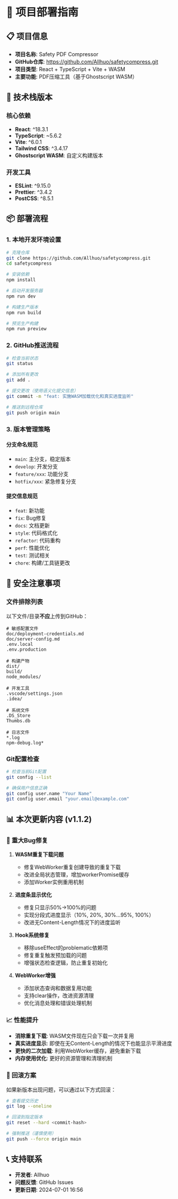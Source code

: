 # 🚀 项目部署指南

## 📋 项目信息

- **项目名称**: Safety PDF Compressor
- **GitHub仓库**: https://github.com/Allhuo/safetycompress.git
- **项目类型**: React + TypeScript + Vite + WASM
- **主要功能**: PDF压缩工具（基于Ghostscript WASM）

## 🔧 技术栈版本

### 核心依赖
- **React**: ^18.3.1
- **TypeScript**: ~5.6.2
- **Vite**: ^6.0.1
- **Tailwind CSS**: ^3.4.17
- **Ghostscript WASM**: 自定义构建版本

### 开发工具
- **ESLint**: ^9.15.0
- **Prettier**: ^3.4.2
- **PostCSS**: ^8.5.1

## 📦 部署流程

### 1. 本地开发环境设置

```bash
# 克隆仓库
git clone https://github.com/Allhuo/safetycompress.git
cd safetycompress

# 安装依赖
npm install

# 启动开发服务器
npm run dev

# 构建生产版本
npm run build

# 预览生产构建
npm run preview
```

### 2. GitHub推送流程

```bash
# 检查当前状态
git status

# 添加所有更改
git add .

# 提交更改（使用语义化提交信息）
git commit -m "feat: 实施WASM加载优化和真实进度监听"

# 推送到远程仓库
git push origin main
```

### 3. 版本管理策略

#### 分支命名规范
- `main`: 主分支，稳定版本
- `develop`: 开发分支
- `feature/xxx`: 功能分支
- `hotfix/xxx`: 紧急修复分支

#### 提交信息规范
- `feat`: 新功能
- `fix`: Bug修复
- `docs`: 文档更新
- `style`: 代码格式化
- `refactor`: 代码重构
- `perf`: 性能优化
- `test`: 测试相关
- `chore`: 构建/工具链更改

## 🔐 安全注意事项

### 文件排除列表
以下文件/目录**不应**上传到GitHub：

```
# 敏感配置文件
doc/deployment-credentials.md
doc/server-config.md
.env.local
.env.production

# 构建产物
dist/
build/
node_modules/

# 开发工具
.vscode/settings.json
.idea/

# 系统文件
.DS_Store
Thumbs.db

# 日志文件
*.log
npm-debug.log*
```

### Git配置检查

```bash
# 检查当前Git配置
git config --list

# 确保用户信息正确
git config user.name "Your Name"
git config user.email "your.email@example.com"
```

## 📊 本次更新内容 (v1.1.2)

### 🐛 重大Bug修复

1. **WASM重复下载问题**
   - 修复WebWorker重复创建导致的重复下载
   - 改进全局状态管理，增加workerPromise缓存
   - 添加Worker实例重用机制

2. **进度条显示优化**
   - 修复只显示50%→100%的问题
   - 实现分段式进度显示（10%, 20%, 30%...95%, 100%）
   - 改进无Content-Length情况下的进度监听

3. **Hook系统修复**
   - 移除useEffect的problematic依赖项
   - 修复重复触发预加载的问题
   - 增强状态检查逻辑，防止重复初始化

4. **WebWorker增强**
   - 添加状态查询和数据复用功能
   - 支持clear操作，改进资源清理
   - 优化消息处理和错误处理机制

### 📈 性能提升

- **消除重复下载**: WASM文件现在只会下载一次并复用
- **真实进度显示**: 即使在无Content-Length的情况下也能显示平滑进度
- **更快的二次加载**: 利用WebWorker缓存，避免重新下载
- **内存使用优化**: 更好的资源管理和清理机制

### 🔄 回滚方案

如果新版本出现问题，可以通过以下方式回滚：

```bash
# 查看提交历史
git log --oneline

# 回滚到指定版本
git reset --hard <commit-hash>

# 强制推送（谨慎使用）
git push --force origin main
```

## 📞 支持联系

- **开发者**: Allhuo
- **问题反馈**: GitHub Issues
- **更新日期**: 2024-07-01 16:56 
